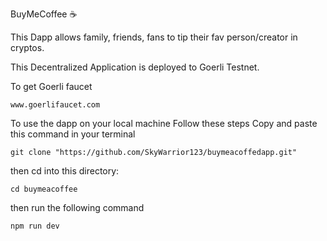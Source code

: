 BuyMeCoffee ☕️

This Dapp allows family, friends, fans to tip their fav person/creator in cryptos.

This Decentralized Application is deployed to Goerli Testnet.

To get Goerli faucet

```
www.goerlifaucet.com
```

To use the dapp on your local machine Follow these steps
Copy and paste this command in your terminal

```
git clone "https://github.com/SkyWarrior123/buymeacoffedapp.git"
```
then cd into this directory:
```
cd buymeacoffee
```
then run the following command
```
npm run dev
```

